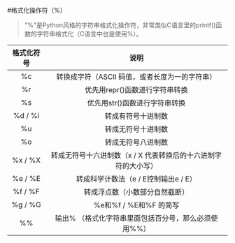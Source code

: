 #格式化操作符（%）
>"%"是Python风格的字符串格式化操作符，非常类似C语言里的printf()函数的字符串格式化（C语言中也是使用%）。


|格式化符号 | 说明 |
|:--------:| :-----:|
|%c|转换成字符（ASCII 码值，或者长度为一的字符串）|
|%r|优先用repr()函数进行字符串转换|
|%s|优先用str()函数进行字符串转换|
|%d / %i|转成有符号十进制数|
|%u|转成无符号十进制数|
|%o|转成无符号八进制数|
|%x / %X|转成无符号十六进制数（x / X 代表转换后的十六进制字符的大小写）|
|%e / %E|转成科学计数法（e / E控制输出e / E）|
|%f / %F|转成浮点数（小数部分自然截断）|
|%g / %G|%e和%f / %E和%F 的简写|
|%%|输出% （格式化字符串里面包括百分号，那么必须使用%%）|

